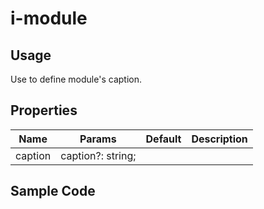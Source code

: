 # i-module

## Usage

Use to define module's caption.

## Properties

| Name    | Params            | Default | Description |
| ------- | ----------------- | ------- | ----------- |
| caption | caption?: string; |         |             |

## Sample Code
